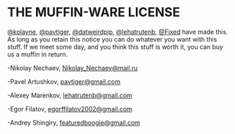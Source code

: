 # THE MUFFIN-WARE LICENSE

[@kolayne](http://t.me/kolayne), [@pavtiger](http://vk.com/peacefulpavtiger), [@datweirdpip](http://t.me/datweirdpip), [@lehatrutenb](http://t.me/lehatrutenb), [@Fixed](http://vk.com/u_r_so_cute_4_me) have made this. As long as you retain this notice
you can do whatever you want with this stuff. If we meet some day, and you think
this stuff is worth it, you can buy us a muffin in return.

-Nikolay Nechaev, <Nikolay_Nechaev@mail.ru>

-Pavel Artushkov, <pavtiger@gmail.com>

-Alexey Marenkov, <lehatrutenb@gmail.com>

-Egor Filatov, <egorffilatov2002@gmail.com>

-Andrey Shingiry, <featuredboogie@gmail.com>
